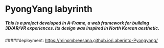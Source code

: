 # **PyongYang labyrinth**

##### This is a project developed in A-Frame, a web framework for building 3D/AR/VR experiences. Its design was inspired in North Korean aesthetic.

#####deployment: https://minombreesana.github.io/Laberinto-Pyongyang/
